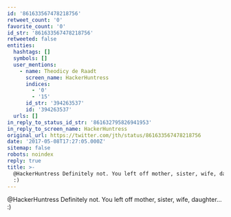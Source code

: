 ```yaml
---
id: '861633567478218756'
retweet_count: '0'
favorite_count: '0'
id_str: '861633567478218756'
retweeted: false
entities:
  hashtags: []
  symbols: []
  user_mentions:
    - name: Theodicy de Raadt
      screen_name: HackerHuntress
      indices:
        - '0'
        - '15'
      id_str: '394263537'
      id: '394263537'
  urls: []
in_reply_to_status_id_str: '861632795826941953'
in_reply_to_screen_name: HackerHuntress
original_url: https://twitter.com/jth/status/861633567478218756
date: '2017-05-08T17:27:05.000Z'
sitemap: false
robots: noindex
reply: true
title: >-
  @HackerHuntress Definitely not. You left off mother, sister, wife, daughter…
  :)
---
```


@HackerHuntress Definitely not. You left off mother, sister, wife, daughter… :)